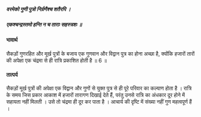 ##### वरमेको गुणी पुत्रो निर्ग्रणैश्च शतैरपि ।
##### एकश्चन्द्रस्तमो हन्ति न च ताराः सहस्त्रशः ॥

#### भावार्थ

सैकड़ों गुणरहित और मूर्ख पुत्रों के बजाय एक गुणवान और विद्वान पुत्र का होना अच्छा है, क्योंकि हजारों तारों की अपेक्षा एक चंद्रमा से ही रात्रि प्रकाशित होती है ॥ 6 ॥

#### तात्पर्य

सैकड़ों मूर्ख पुत्रों की अपेक्षा एक विद्वान और गुणों से युक्त पुत्र से ही पूरे परिवार का कल्याण होता है । रात्रि के समय जिस प्रकार आकाश में हजारों तारागण दिखाई देते हैं, परंतु उनसे रात्रि का अंधकार दूर होने में सहायता नहीं मिलती । उसे तो चंद्रमा ही दूर कर पाता है । आचार्य की दृष्टि में संख्या नहीं गुण महत्वपूर्ण हैं ।